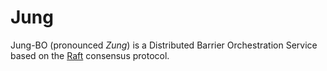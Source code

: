 # Jung
Jung-BO (pronounced _Zung_) is a Distributed Barrier Orchestration Service based on the [Raft](https://raft.github.io/) consensus protocol.
